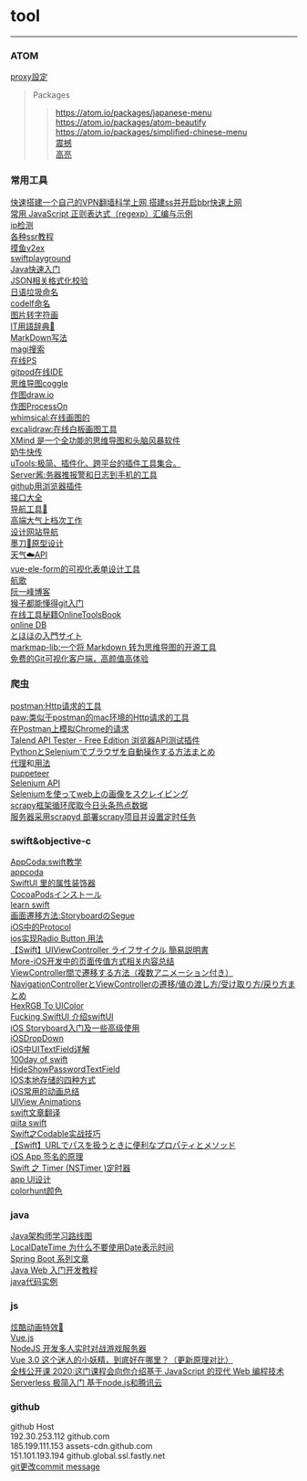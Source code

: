 # tool
***
### ATOM   
[proxy設定](https://selifelog.com/blog-entry-1694.html)
> Packages
>> https://atom.io/packages/japanese-menu  
>> https://atom.io/packages/atom-beautify  
>> https://atom.io/packages/simplified-chinese-menu  
>> [震撼](https://atom.io/packages/activate-power-mode)   
>> [高亮](https://atom.io/packages/quick-highlight)  

### 常用工具 
[快速搭建一个自己的VPN翻墙科学上网,搭建ss并开启bbr快速上网](https://github.com/wistbean/vpn)  
[常用 JavaScript 正则表达式（regexp）汇编与示例](https://www.v2ex.com/t/558516#reply2)  
[ip检测](http://ping.pe/)  
[各种ssr教程](https://ssr.tools/)   
[摸鱼v2ex](https://www.v2ex.com/)  
[swiftplayground](http://online.swiftplayground.run/)  
[Java快速入门](https://www.liaoxuefeng.com/wiki/1252599548343744/1255883772263712)  
[JSON相关格式化校验](http://www.bejson.com/)  
[日语垃圾命名](https://codic.jp/engine)   
[codelf命名](https://unbug.github.io/codelf/)   
[图片转字符画](https://tomcat.blog/)  
[IT用語辞典📖](https://wa3.i-3-i.info/index.html)  
[MarkDown写法](https://gist.github.com/mignonstyle/083c9e1651d7734f84c99b8cf49d57fa)   
[magi搜索](https://magi.com/)   
[在线PS](https://www.photopea.com/)    
[gitpod在线IDE](https://www.gitpod.io/)  
[思维导图coggle](https://coggle.it/)  
[作图draw.io](https://www.draw.io/)  
[作图ProcessOn](https://www.processon.com/)  
[whimsical:在线画图的](https://whimsical.com/pricing)  
[excalidraw:在线白板画图工具](https://excalidraw.com/)  
[XMind 是一个全功能的思维导图和头脑风暴软件](https://www.xmind.cn/)  
[奶牛快传](https://cowtransfer.com/)  
[uTools:极简、插件化、跨平台的插件工具集合。](https://u.tools/)  
[Server酱:务器推报警和日志到手机的工具](http://sc.ftqq.com/3.version)  
[github用浏览器插件](https://github.com/ovity/octotree)  
[接口大全](https://www.free-api.com/?type=apifrom&val=0,https://github.com/fangzesheng/free-api)  
[导航工具🔧](https://caocao.boxopened.com/)  
[高端大气上档次工作](https://japan-dev.com/)  
[设计网站导航](http://chuangzaoshi.com/)  
[墨刀🔪原型设计](https://modao.cc/features)  
[天气☁️API](https://www.heweather.com/)  
[vue-ele-form的可视化表单设计工具](https://github.com/dream2023/vue-ele-form-generator)  
[航歌](https://www.hangge.com/)  
[阮一峰博客](http://www.ruanyifeng.com/blog/)  
[猴子都能懂得git入门](https://backlog.com/git-tutorial/cn/)  
[在线工具秘籍OnlineToolsBook](https://github.com/zhaoolee/OnlineToolsBook)  
[online DB](https://sqliteonline.com/)  
[とほほの入門サイト](http://www.tohoho-web.com/www.htm)  
[markmap-lib:一个将 Markdown 转为思维导图的开源工具](https://markmap.js.org/)  
[免费的Git可视化客户端，高颜值高体验](https://www.gitkraken.com/b)  

### 爬虫
[postman:Http请求的工具](https://www.getpostman.com/)  
[paw:类似于postman的mac环境的Http请求的工具](https://paw.cloud/)  
[在Postman上模拟Chrome的请求](https://blog.csdn.net/difffate/article/details/54092067)  
[Talend API Tester - Free Edition 浏览器API测试插件](https://chrome.google.com/webstore/detail/talend-api-tester-free-ed/aejoelaoggembcahagimdiliamlcdmfm)  
[PythonとSeleniumでブラウザを自動操作する方法まとめ](https://tanuhack.com/selenium/)  
[代理](https://proxy.mimvp.com/)和[用法](https://github.com/mimvp/mimvp-proxy-demo)  
[puppeteer](https://github.com/GoogleChrome/puppeteer)  
[Selenium API](https://www.seleniumqref.com/api/webdriver_gyaku.html)  
[Seleniumを使ってweb上の画像をスクレイピング](https://qiita.com/keigo_999/items/4766f552e5de6639427d)  
[scrapy框架循环爬取今日头条热点数据](https://www.jianshu.com/p/073f1183b391)  
[服务器采用scrapyd 部署scrapy项目并设置定时任务](https://www.jianshu.com/p/060ffe018491)  

### swift&objective-c
[AppCoda:swift教学](https://www.appcoda.com.tw/learnswift/)  
[appcoda](https://www.appcoda.com.tw/)  
[SwiftUI 里的属性装饰器](https://www.cnblogs.com/xiaoniuzai/p/11417123.html)   
[CocoaPodsインストール](https://www.jianshu.com/p/476f4f21816b)   
[learn swift](https://www.hackingwithswift.com/)  
[画面遷移方法:StoryboardのSegue](https://qiita.com/hituziando/items/9f46a43c8162043eff34)  
[iOS中的Protocol](https://www.jianshu.com/p/2c67eebfaa3d)  
[ios实现Radio Button](https://github.com/DavydLiu/DLRadioButton)[   用法](https://www.youtube.com/watch?v=tQl_eOzcShw)  
[【Swift】UIViewController ライフサイクル 簡易説明書](https://blog.77jp.net/swift-uiviewcontroller-life-cycle)  
[More-iOS开发中的页面传值方式相关内容总结](https://juejin.im/post/5adeb5c56fb9a07a9f012e6f)  
[ViewController間で遷移する方法（複数アニメーション付き）](https://www.yoheim.net/blog.php?q=20160611)  
[NavigationControllerとViewControllerの遷移/値の渡し方/受け取り方/戻り方まとめ](https://virusee.net/swift4-move-view/#st-toc-h-7)   
[HexRGB To UIColor](http://tobioka.net/wp-content/uploads/2012/05/hexrgb2uicolor.html)  
[Fucking SwiftUI 介绍swiftUI](https://juejin.im/post/5e4b9c8af265da57434bb262)  
[iOS Storyboard入门及一些高级使用](https://juejin.im/post/5a6b173c6fb9a01cbf3891b7)  
[iOSDropDown](https://github.com/jriosdev/iOSDropDown)  
[iOS中UITextField详解](https://www.jianshu.com/p/d9270a807397)  
[100day of swift](http://www.ruanyifeng.com/blog/)  
[HideShowPasswordTextField](https://github.com/Guidebook/HideShowPasswordTextField)  
[IOS本地存储的四种方式](https://www.jianshu.com/p/b89d93b9c60c)  
[iOS常用的动画总结](https://juejin.im/post/5c3f1be7e51d45677567651d)  
[UIView Animations](https://www.jianshu.com/p/71f2fa270b9c)  
[swift文章翻译](https://swift.gg/)  
[qiita swift](https://qiita.com/tags/swift)  
[Swift之Codable实战技巧](https://zhuanlan.zhihu.com/p/50043306)  
[【Swift】URLでパスを扱うときに便利なプロパティとメソッド](https://qiita.com/toshi586014/items/52b87c034e411681ca7b)  
[iOS App 签名的原理](https://blog.cnbang.net/tech/3386/)  
[Swift 之 Timer (NSTimer )定时器](https://www.jianshu.com/p/e3188e8aa1dc)  
[app UI设计](https://dribbble.com/)  
[colorhunt颜色](https://colorhunt.co/)  

### java
[Java架构师学习路线图](https://www.processon.com/view/link/5cb6c8a4e4b059e209fbf369#map)  
[LocalDateTime 为什么不要使用Date表示时间](https://www.bilibili.com/read/cv4209561)  
[Spring Boot 系列文章](http://www.ityouknow.com/spring-boot.html)  
[Java Web 入门开发教程](https://github.com/skyline75489/Heart-First-JavaWeb)  
[java代码实例](https://www.nowcoder.com/tutorial/10001/5fc0c07cd9d44e66b3baafd76f1f5b9f)  

### js
[炫酷动画特效🧙‍](https://github.com/PavelDoGreat/WebGL-Fluid-Simulation)  
[Vue.js](https://cn.vuejs.org/)  
[NodeJS 开发多人实时对战游戏服务器](https://zhuanlan.zhihu.com/p/114150098)  
[Vue 3.0 这个迷人的小妖精，到底好在哪里？（更新原理对比）](https://juejin.im/post/5e9ce011f265da47b8450c11)  
[全栈公开课 2020:这门课程会向你介绍基于 JavaScript 的现代 Web 编程技术](https://fullstackopen.com/zh/)  
[Serverless 极简入门 基于node.js和腾讯云](https://yun.serverless80.com/posts/01.html)  

### github
github Host  
192.30.253.112 github.com  
185.199.111.153 assets-cdn.github.com  
151.101.193.194 github.global.ssl.fastly.net  
[git更改commit message](https://zhuanlan.zhihu.com/p/100243017)  

